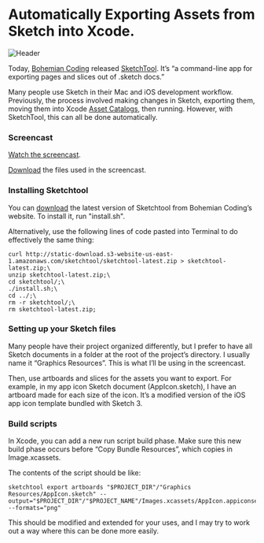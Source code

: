 # Automatically Exporting Assets from Sketch into Xcode.

![Header](Screenshot.png)

Today, [Bohemian Coding](http://bohemiancoding.com/) released [SketchTool](http://bohemiancoding.com/sketch/tool/). It’s “a command-line app for exporting pages and slices out of .sketch docs.”

Many people use Sketch in their Mac and iOS development workflow. Previously, the process involved making changes in Sketch, exporting them, moving them into Xcode [Asset Catalogs](https://developer.apple.com/library/ios/recipes/xcode_help-image_catalog-1.0/Recipe.html), then running. However, with SketchTool, this can all be done automatically.

### Screencast
[Watch the screencast](https://vimeo.com/93527998).

[Download](https://github.com/mdznr/Sketch-Xcode/archive/master.zip) the files used in the screencast.

### Installing Sketchtool
You can [download](http://bohemiancoding.com/sketch/tool/) the latest version of Sketchtool from Bohemian Coding’s website. To install it, run "install.sh".

Alternatively, use the following lines of code pasted into Terminal to do effectively the same thing:

```
curl http://static-download.s3-website-us-east-1.amazonaws.com/sketchtool/sketchtool-latest.zip > sketchtool-latest.zip;\
unzip sketchtool-latest.zip;\
cd sketchtool/;\
./install.sh;\
cd ../;\
rm -r sketchtool/;\
rm sketchtool-latest.zip;
```

### Setting up your Sketch files
Many people have their project organized differently, but I prefer to have all Sketch documents in a folder at the root of the project’s directory. I usually name it “Graphics Resources”. This is what I’ll be using in the screencast.

Then, use artboards and slices for the assets you want to export. For example, in my app icon Sketch document (AppIcon.sketch), I have an artboard made for each size of the icon. It’s a modified version of the iOS app icon template bundled with Sketch 3.

### Build scripts
In Xcode, you can add a new run script build phase. Make sure this new build phase occurs before “Copy Bundle Resources”, which copies in Image.xcassets.

The contents of the script should be like:
```
sketchtool export artboards "$PROJECT_DIR"/"Graphics Resources/AppIcon.sketch" --output="$PROJECT_DIR"/"$PROJECT_NAME"/Images.xcassets/AppIcon.appiconset --formats="png"
```

This should be modified and extended for your uses, and I may try to work out a way where this can be done more easily.
